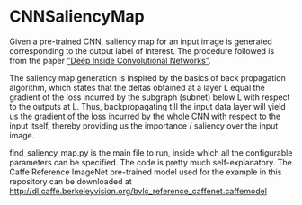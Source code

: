 # CNNSaliencyMap
Given a pre-trained CNN, saliency map for an input image is generated corresponding to the output label of interest. The procedure followed is from the paper ["Deep Inside Convolutional Networks"](https://arxiv.org/pdf/1312.6034.pdf). 

The saliency map generation is inspired by the basics of back propagation algorithm, which states that the deltas obtained at a layer L equal the gradient of the loss incurred by the subgraph (subnet) below L with respect to the outputs at L. Thus, backpropagating till the input data layer will yield us the gradient of the loss incurred by the whole CNN with respect to the input itself, thereby providing us the importance / saliency over the input image. 

find_saliency_map.py is the main file to run, inside which all the configurable parameters can be specified. The code is pretty much self-explanatory. The Caffe Reference ImageNet pre-trained model used for the example in this repository can be downloaded at http://dl.caffe.berkeleyvision.org/bvlc_reference_caffenet.caffemodel
